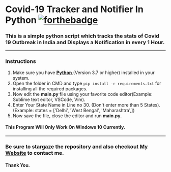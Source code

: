 

# Covid-19 Tracker and Notifier In Python [![forthebadge](https://forthebadge.com/images/badges/made-with-python.svg)](https://forthebadge.com)
### This is a simple python script which tracks the stats of Covid 19 Outbreak in India and Displays a Notification in every 1 Hour.
---
### Instructions
 1. Make sure you have [**Python** ](https://www.python.org/)(Version 3.7 or higher) installed in your system.
 2. Open the folder in CMD and type ``` pip install -r requirements.txt ``` for installing all the required packages.
 4. Now edit the **main.py** file using your favorite code editor(Example: Sublime text editor, VSCode, Vim).
 5. Enter Your State Name in Line no 30. (Don't enter more than 5 States). (Example: states = ['Delhi', 'West Bengal', 'Maharashtra',])
 7. Now save the file, close the editor and run **main.py**.

#### This Program Will Only Work On Windows 10 Currently.
 ---
### Be sure to stargaze the repository and also checkout [My Website](https://rohandas28.github.io/) to contact me.
#### Thank You.
